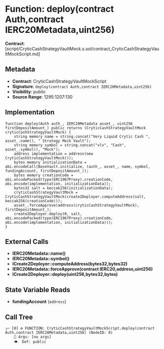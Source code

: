 # Function: deploy(contract Auth,contract IERC20Metadata,uint256)

**Contract**: [script/CryticCashStrategyVaultMock.s.sol/contract_CryticCashStrategyVaultMockScript.md]

## Metadata

- **Contract**: CryticCashStrategyVaultMockScript
- **Signature**: `deploy(contract Auth,contract IERC20Metadata,uint256)`
- **Visibility**: public
- **Source Range**: 1295:1207:130

## Implementation

```solidity
function deploy(Auth auth_, IERC20Metadata asset_, uint256 firstDepositAmount_) public returns (CryticCashStrategyVaultMock cryticCashStrategyVaultMock) {
    string memory name = string.concat("Very Liquid Crytic Cash ", asset_.name(), " Strategy Mock Vault");
    string memory symbol = string.concat("vlv", "Cash", asset_.symbol(), "Mock");
    address implementation = address(new CryticCashStrategyVaultMock());
    bytes memory initializationData = abi.encodeCall(BaseVault.initialize, (auth_, asset_, name, symbol, fundingAccount, firstDepositAmount_));
    bytes memory creationCode = abi.encodePacked(type(ERC1967Proxy).creationCode, abi.encode(implementation, initializationData));
    bytes32 salt = keccak256(initializationData);
    cryticCashStrategyVaultMock = CryticCashStrategyVaultMock(create2Deployer.computeAddress(salt, keccak256(creationCode)));
    asset_.forceApprove(address(cryticCashStrategyVaultMock), firstDepositAmount_);
    create2Deployer.deploy(0, salt, abi.encodePacked(type(ERC1967Proxy).creationCode, abi.encode(implementation, initializationData)));
}
```

## External Calls

- **IERC20Metadata::name()**
- **IERC20Metadata::symbol()**
- **ICreate2Deployer::computeAddress(bytes32,bytes32)**
- **IERC20Metadata::forceApprove(contract IERC20,address,uint256)**
- **ICreate2Deployer::deploy(uint256,bytes32,bytes)**

## State Variable Reads

- **fundingAccount** (`address`)

## Call Tree

```
┌─ [0] ⚙️ FUNCTION: CryticCashStrategyVaultMockScript.deploy(contract Auth,contract IERC20Metadata,uint256) (NodeID: 0)
    💬 Args: [no args]
    👁️  Def: public
```
